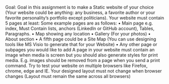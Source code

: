 Goal:
Goal in this assignment is to make a Static website of your choice (Your website could be anything: any business, a favorite author or your favorite personality’s portfolio except politicians). 
Your website must contain 5 pages at least: Some example pages are as follows:
•	Main page e.g. index, Must Contain lists, anchors (LinkedIn or GitHub account), Tables, Paragraphs.
•	Map showing any location
•	Gallery (For your photos)
•	About section 
•	A fifth page could be a Site Map (You can use designing tools like MS Visio to generate that for your Website)
•	Any other page or subpages you would like to add
A page in your website must contain an image when media is screen but you should also generate styles for print media. E.g. images should be removed from a page when you send a print command.
Try to test your website on multiple browsers like Firefox, chrome, edge and IE. Your designed layout must not change when browser changes (Layout must remain the same across all browsers)
